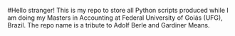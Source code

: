 #Hello stranger!
This is my repo to store all Python scripts produced while I am doing my Masters in Accounting at Federal University of Goiás (UFG), Brazil. The repo name is a tribute to Adolf Berle and Gardiner Means.